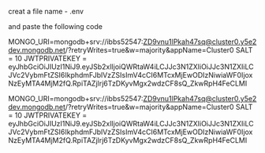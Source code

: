 creat a file name - .env 

and paste the following code 

MONGO_URI=mongodb+srv://ibbs52547:ZD9vnu1lPkah47sq@cluster0.y5e2dev.mongodb.net/?retryWrites=true&w=majority&appName=Cluster0 
SALT = 10
JWTPRIVATEKEY = eyJhbGciOiJIUzI1NiJ9.eyJSb2xlIjoiQWRtaW4iLCJJc3N1ZXIiOiJJc3N1ZXIiLCJVc2VybmFtZSI6IkphdmFJblVzZSIsImV4cCI6MTcxMjEwODIzNiwiaWF0IjoxNzEyMTA4MjM2fQ.RpiTAZjlrj6TzDKyvMgx2wdzCF8sQ_ZkwRpH4FeCLMI


MONGO_URI=mongodb+srv://ibbs52547:ZD9vnu1lPkah47sq@cluster0.y5e2dev.mongodb.net/?retryWrites=true&w=majority&appName=Cluster0 
SALT = 10
JWTPRIVATEKEY = eyJhbGciOiJIUzI1NiJ9.eyJSb2xlIjoiQWRtaW4iLCJJc3N1ZXIiOiJJc3N1ZXIiLCJVc2VybmFtZSI6IkphdmFJblVzZSIsImV4cCI6MTcxMjEwODIzNiwiaWF0IjoxNzEyMTA4MjM2fQ.RpiTAZjlrj6TzDKyvMgx2wdzCF8sQ_ZkwRpH4FeCLMI
